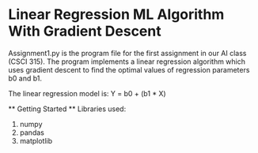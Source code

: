 # Linear Regression ML Algorithm With Gradient Descent 

Assignment1.py is the program file for the first assignment in our AI class (CSCI 315). The program implements a linear regression algorithm which uses gradient descent to find the optimal values of regression parameters b0 and b1. 

The linear regression model is: 
	Y = b0 + (b1 * X)

** Getting Started ** 
Libraries used: 
1) numpy
2) pandas
3) matplotlib

